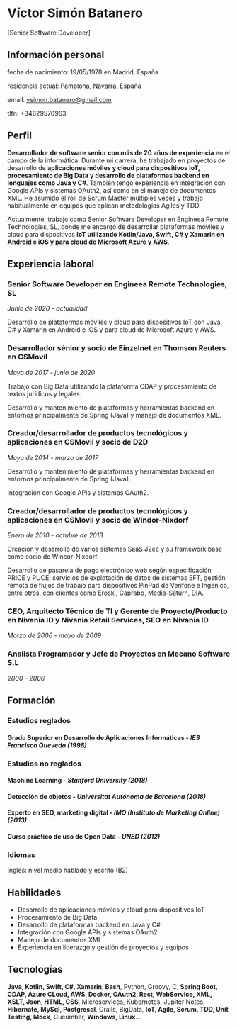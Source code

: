 # Víctor Simón Batanero 
[Senior Software Developer]
## Información personal
fecha de nacimiento: 19/05/1978 en Madrid, España 

residencia actual: Pamplona, Navarra, España

email: vsimon.batanero@gmail.com 

tlfn: +34629570963

## Perfil
**Desarrollador de software senior con más de 20 años de experiencia** en el campo de la informática. Durante mi carrera, he trabajado en proyectos de desarrollo de **aplicaciones móviles y cloud para dispositivos IoT, procesamiento de Big Data y desarrollo de plataformas backend en lenguajes como Java y C#**. También tengo experiencia en integración con Google APIs y sistemas OAuth2, así como en el manejo de documentos XML. He asumido el roll de Scrum Master multiples veces y trabajo habitualmente en equipos que aplican metodologías Agiles y TDD.

Actualmente, trabajo como Senior Software Developer en Engineea Remote Technologies, SL, donde me encargo de desarrollar plataformas móviles y cloud para dispositivos **IoT utilizando Kotlin/Java, Swift, C# y Xamarin en Android e iOS y para cloud de Microsoft Azure y AWS**.

## Experiencia laboral
### Senior Software Developer en Engineea Remote Technologies, SL
*Junio de 2020 - actualidad*

Desarrollo de plataformas móviles y cloud para dispositivos IoT con Java, C# y Xamarin en Android e iOS y para cloud de Microsoft Azure y AWS.

### Desarrollador sénior y socio de Einzelnet en Thomson Reuters en CSMovil
*Mayo de 2017 - junio de 2020*

Trabajo con Big Data utilizando la plataforma CDAP y procesamiento de textos jurídicos y legales.

Desarrollo y mantenimiento de plataformas y herramientas backend en entornos principalmente de Spring (Java) y manejo de documentos XML.

### Creador/desarrollador de productos tecnológicos y aplicaciones en CSMovil y socio de D2D
*Mayo de 2014 - marzo de 2017*

Desarrollo y mantenimiento de plataformas y herramientas backend en entornos principalmente de Spring (Java).

Integración con Google APIs y sistemas OAuth2.

### Creador/desarrollador de productos tecnológicos y aplicaciones en CSMovil y socio de Windor-Nixdorf
*Enero de 2010 - octubre de 2013*

Creación y desarrollo de varios sistemas SaaS J2ee y su framework base como socio de Wincor-Nixdorf.

Desarrollo de pasarela de pago electrónico web según especificación PRICE y PUCE, servicios de explotación de datos de sistemas EFT, gestión remota de flujos de trabajo para dispositivos PinPad de Verifone e Ingenico, entre otros, con clientes como Eroski, Caprabo, Media-Saturn, DIA.

### CEO, Arquitecto Técnico de TI y Gerente de Proyecto/Producto en Nivania ID y Nivania Retail Services, SEO en Nivania ID
*Marzo de 2006 - mayo de 2009*

### Analista Programador y Jefe de Proyectos en Mecano Software S.L
*2000 - 2006*

## Formación

### Estudios reglados

#### Grado Superior en Desarrollo de Aplicaciones Informáticas - *IES Francisco Quevedo (1998)*
### Estudios no reglados
#### Machine Learning - *Stanford University (2018)*
#### Detección de objetos - *Universitat Autónoma de Barcelona (2018)* 
#### Experto en SEO, marketing digital - *IMO (Instituto de Marketing Online) (2013)*
#### Curso práctico de uso de Open Data - *UNED (2012)*

### Idiomas
Inglés: nivel medio hablado y escrito (B2)

## Habilidades
* Desarrollo de aplicaciones móviles y cloud para dispositivos IoT
* Procesamiento de Big Data
* Desarrollo de plataformas backend en Java y C#
* Integración con Google APIs y sistemas OAuth2
* Manejo de documentos XML
* Experiencia en liderazgo y gestión de proyectos y equipos

## Tecnologías
**Java, Kotlin, Swift, C#, Xamarin, Bash**, Python, Groovy, C, **Spring Boot, CDAP, Azure CLoud, AWS, Docker, OAuth2, Rest, WebService, XML, XSLT, Json, HTML, CSS**, Microservices, Kubernetes, Jupiter Notes, **Hibernate, MySql, Postgresql**, Grails, BigData, **IoT, Agile, Scrum, TDD, Unit Testing, Mock**, Cucumber, **Windows, Linux**...


